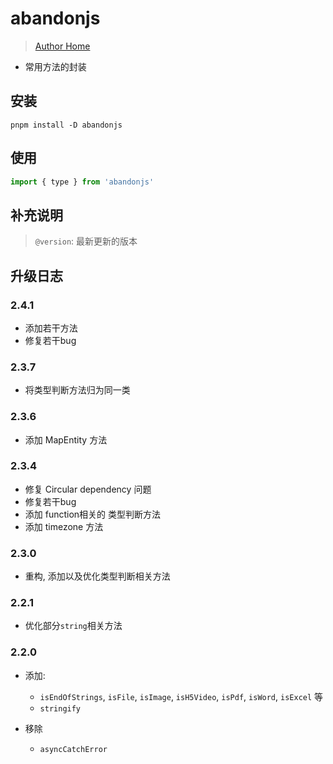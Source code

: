 # abandonjs

> [Author Home](https://guanruihua.github.io/#/)

- 常用方法的封装

## 安装

```shell
pnpm install -D abandonjs
```

## 使用

```js
import { type } from 'abandonjs'
```

## 补充说明

> `@version`: 最新更新的版本

## 升级日志

### 2.4.1

- 添加若干方法
- 修复若干bug

### 2.3.7

- 将类型判断方法归为同一类

### 2.3.6

- 添加 MapEntity 方法

### 2.3.4

- 修复 Circular dependency 问题
- 修复若干bug
- 添加 function相关的 类型判断方法
- 添加 timezone 方法

### 2.3.0

- 重构, 添加以及优化类型判断相关方法

### 2.2.1

- 优化部分`string`相关方法

### 2.2.0

- 添加:
  - `isEndOfStrings`, `isFile`, `isImage`, `isH5Video`, `isPdf`, `isWord`, `isExcel` 等
  - `stringify`

- 移除
  - `asyncCatchError`

